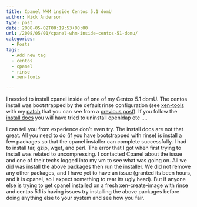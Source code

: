 ```yaml
---
title: Cpanel WHM inside Centos 5.1 domU
author: Nick Anderson
type: post
date: 2008-05-02T00:19:53+00:00
url: /2008/05/01/cpanel-whm-inside-centos-51-domu/
categories:
  - Posts
tags:
  - Add new tag
  - centos
  - cpanel
  - rinse
  - xen-tools

---
```

I needed to install cpanel inside of one of my Centos 5.1 domU. The centos install was bootstrapped by the default rinse configuration (see [xen-tools][1] with my [patch][2] that you can see from a [previous post][3]). If you follow the [install docs][4] you will have tried to uninstall openldap etc &#8230;.<!--more-->

<!--adsense-->

I can tell you from experience don&#8217;t even try. The install docs are not that great. All you need to do (if you have bootstrapped with rinse) is install a few packages so that the cpanel installer can complete successfully. I had to install tar, gzip, wget, and perl. The error that I got when first trying to install was related to uncompressing. I contacted Cpanel about the issue and one of their techs logged into my vm to see what was going on. All we did was install the above packages then run the installer. We did not remove any other packages, and I have yet to have an issue (granted its been hours, and it is cpanel, so I expect something to rear its ugly head). But if anyone else is trying to get cpanel installed on a fresh xen-create-image with rinse and centos 5.1 is having issues try installing the above packages before doing anything else to your system and see how you fair.

 [1]: http://www.xen-tools.org/software/xen-tools/
 [2]: http://www.cmdln.org/wp-content/uploads/2008/04/rinse-centos5.patch
 [3]: http://www.cmdln.org/2008/04/25/xen-installing-centos-5-domu-inside-debian-etch-dom0-with-xen-tools-and-rinse-the-patch-to-fix-it/
 [4]: http://www.cpanel.net/docs/vps/